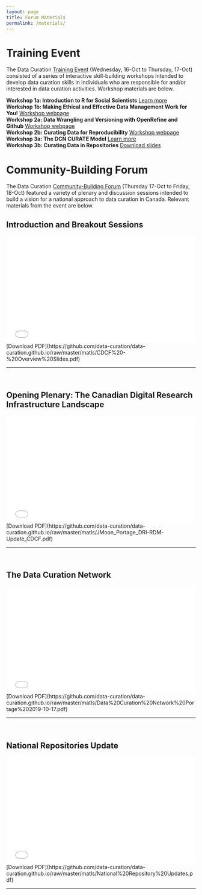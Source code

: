 ```yaml
---
layout: page
title: Forum Materials
permalink: /materials/
---
```


# Training Event
The Data Curation [Training Event](../agenda#data-curation-training-event) (Wednesday, 16-Oct to Thursday, 17-Oct) consisted of a series of interactive skill-building workshops intended to develop data curation skills in individuals who are responsible for and/or interested in data curation activities. Workshop materials are below.

**Workshop 1a: Introduction to R for Social Scientists** [Learn more](https://datacarpentry.org/r-socialsci/)  
**Workshop 1b: Making Ethical and Effective Data Management Work for You!**  [Workshop webpage](https://data-curation.github.io/cdcf-workshop1B/)  
**Workshop 2a: Data Wrangling and Versioning with OpenRefine and Github** [Workshop webpage](https://data-curation.github.io/cdcf-workshop2A/)  
**Workshop 2b: Curating Data for Reproducibility** [Workshop webpage](https://research-reuse.github.io/)  
**Workshop 3a: The DCN CURATE Model** [Learn more](https://datacurationnetwork.org/resources/)  
**Workshop 3b: Curating Data in Repositories** [Download slides](https://github.com/data-curation/data-curation.github.io/raw/master/matls/Curating%20data%20in%20Repositories.pdf)  

# Community-Building Forum
The Data Curation [Community-Building Forum](../agenda#-community-building-forum) (Thursday 17-Oct to Friday, 18-Oct) featured a variety of plenary and discussion sessions intended to build a vision for a national approach to data curation in Canada. Relevant materials from the event are below.

## Introduction and Breakout Sessions
<div style="position:relative;padding-top:56.25%;">
<iframe src="//docs.google.com/viewer?url=https://github.com/data-curation/data-curation.github.io/raw/master/matls/CDCF%20-%20Overview%20Slides.pdf?dl=0&hl=en_US&embedded=true" class="gde-frame" style="position:absolute;top:0;left:0;width:100%;height:100%;border:none;" scrolling="no"></iframe>
</div>
[Download PDF](https://github.com/data-curation/data-curation.github.io/raw/master/matls/CDCF%20-%20Overview%20Slides.pdf)

<br>

---

<br>

## Opening Plenary: The Canadian Digital Research Infrastructure Landscape
<div style="position:relative;padding-top:56.25%;">
<iframe src="//docs.google.com/viewer?url=https://github.com/data-curation/data-curation.github.io/raw/master/matls/JMoon_Portage_DRI-RDM-Update_CDCF.pdf?dl=0&hl=en_US&embedded=true" class="gde-frame" style="position:absolute;top:0;left:0;width:100%;height:100%;border:none;" scrolling="no"></iframe>
</div>
[Download PDF](https://github.com/data-curation/data-curation.github.io/raw/master/matls/JMoon_Portage_DRI-RDM-Update_CDCF.pdf)

<br>

---

<br>


## The Data Curation Network	
<div style="position:relative;padding-top:56.25%;">
<iframe src="//docs.google.com/viewer?url=https://github.com/data-curation/data-curation.github.io/raw/master/matls/Data%20Curation%20Network%20Portage%202019-10-17.pdf?dl=0&hl=en_US&embedded=true" class="gde-frame" style="position:absolute;top:0;left:0;width:100%;height:100%;border:none;" scrolling="no"></iframe>
</div>
[Download PDF](https://github.com/data-curation/data-curation.github.io/raw/master/matls/Data%20Curation%20Network%20Portage%202019-10-17.pdf)

<br>

---

<br>

## National Repositories Update
<div style="position:relative;padding-top:56.25%;">
<iframe src="//docs.google.com/viewer?url=https://github.com/data-curation/data-curation.github.io/raw/master/matls/National%20Repository%20Updates.pdf?dl=0&hl=en_US&embedded=true" class="gde-frame" style="position:absolute;top:0;left:0;width:100%;height:100%;border:none;" scrolling="no"></iframe>
</div>
[Download PDF](https://github.com/data-curation/data-curation.github.io/raw/master/matls/National%20Repository%20Updates.pdf)

<br>

---

<br>
